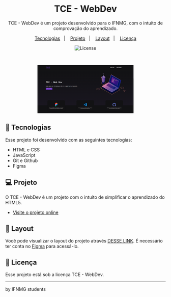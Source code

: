 <h1 align="center"> TCE - WebDev </h1>

<p align="center">
TCE - WebDev é um projeto desenvolvido para o IFNMG, com o intuito de comprovação do aprendizado. <br/>
</p>

<p align="center">
  <a href="#-tecnologias">Tecnologias</a>&nbsp;&nbsp;&nbsp;|&nbsp;&nbsp;&nbsp;
  <a href="#-projeto">Projeto</a>&nbsp;&nbsp;&nbsp;|&nbsp;&nbsp;&nbsp;
  <a href="#-layout">Layout</a>&nbsp;&nbsp;&nbsp;|&nbsp;&nbsp;&nbsp;
  <a href="#memo-licença">Licença</a>
</p>

<p align="center">
  <img alt="License" src="https://img.shields.io/static/v1?label=license&message=TCE - WebDev&color=6033A4&labelColor=000000">
</p>

<br>

<p align="center">
  <img alt="projeto TCE - WebDev" src="./image/github/preview.png" width="60%">
</p>

## 🚀 Tecnologias

Esse projeto foi desenvolvido com as seguintes tecnologias:

- HTML e CSS
- JavaScript
- Git e Github
- Figma

## 💻 Projeto

O TCE - WebDev é um projeto com o intuito de simplificar o aprendizado do HTML5.

- [Visite o projeto online](https://douggbadaro.github.io/tce-webdev-html/)

## 🔖 Layout

Você pode visualizar o layout do projeto através [DESSE LINK](https://www.figma.com/community/file/1231255290958677301/). É necessário ter conta no [Figma](https://figma.com) para acessá-lo.

## 📝 Licença

Esse projeto está sob a licença TCE - WebDev.

---

by IFNMG students
